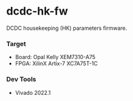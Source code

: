 # dcdc-hk-fw
DCDC housekeeping (HK) parameters firmware.
### Target
* Board: Opal Kelly XEM7310-A75
* FPGA: XilinX Artix-7 XC7A75T-1C
### Dev Tools
* Vivado 2022.1
